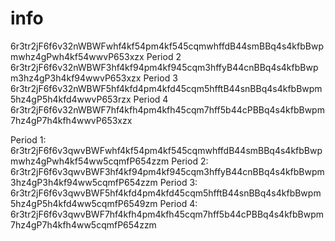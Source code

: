 # info

6r3tr2jF6f6v32nWBWFwhf4kf54pm4kf545cqmwhffdB44smBBq4s4kfbBwpmwhz4gPwh4kf54wwvP653xzx
Period 2
6r3tr2jF6f6v32nWBWF3hf4kf94pm4kf945cqm3hffyB44cnBBq4s4kfbBwpm3hz4gP3h4kf94wwvP653xzx
Period 3
6r3tr2jF6f6v32nWBWF5hf4kfd4pm4kfd45cqm5hfftB44snBBq4s4kfbBwpm5hz4gP5h4kfd4wwvP653rzx
Period 4
6r3tr2jF6f6v32nWBWF7hf4kfh4pm4kfh45cqm7hff5b44cPBBq4s4kfbBwpm7hz4gP7h4kfh4wwvP653xzx



Period 1: 6r3tr2jF6f6v3qwvBWFwhf4kf54pm4kf545cqmwhffdB44smBBq4s4kfbBwpmwhz4gPwh4kf54ww5cqmfP654zzm
Period 2: 6r3tr2jF6f6v3qwvBWF3hf4kf94pm4kf945cqm3hffyB44cnBBq4s4kfbBwpm3hz4gP3h4kf94ww5cqmfP654zzm
Period 3: 6r3tr2jF6f6v3qwvBWF5hf4kfd4pm4kfd45cqm5hfftB44snBBq4s4kfbBwpm5hz4gP5h4kfd4ww5cqmfP6549zm
Period 4: 6r3tr2jF6f6v3qwvBWF7hf4kfh4pm4kfh45cqm7hff5b44cPBBq4s4kfbBwpm7hz4gP7h4kfh4ww5cqmfP654zzm
